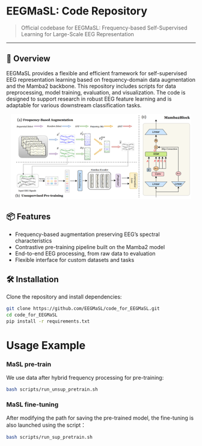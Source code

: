 # EEGMaSL: Code Repository

> Official codebase for EEGMaSL: Frequency-based Self-Supervised Learning for Large-Scale EEG Representation

---

## 🚀 Overview

EEGMaSL provides a flexible and efficient framework for self-supervised EEG representation learning based on frequency-domain data augmentation and the Mamba2 backbone. This repository includes scripts for data preprocessing, model training, evaluation, and visualization. The code is designed to support research in robust EEG feature learning and is adaptable for various downstream classification tasks.
<p align="center">
  <img src="MaSL/scripts/EEG_masl (2).png" alt="Overview" width="480">
</p>

## 📦 Features

- Frequency-based augmentation preserving EEG’s spectral characteristics
- Contrastive pre-training pipeline built on the Mamba2 model
- End-to-end EEG processing, from raw data to evaluation
- Flexible interface for custom datasets and tasks

## 🛠️ Installation

Clone the repository and install dependencies:

```bash
git clone https://github.com/EEGMaSL/code_for_EEGMaSL.git
cd code_for_EEGMaSL
pip install -r requirements.txt
```

# Usage Example

### MaSL pre-train

We use data after hybrid frequency processing for pre-training:
```bash
bash scripts/run_unsup_pretrain.sh
```
### MaSL fine-tuning

After modifying the path for saving the pre-trained model, the fine-tuning is also launched using the script：
```bash
bash scripts/run_sup_pretrain.sh
```
